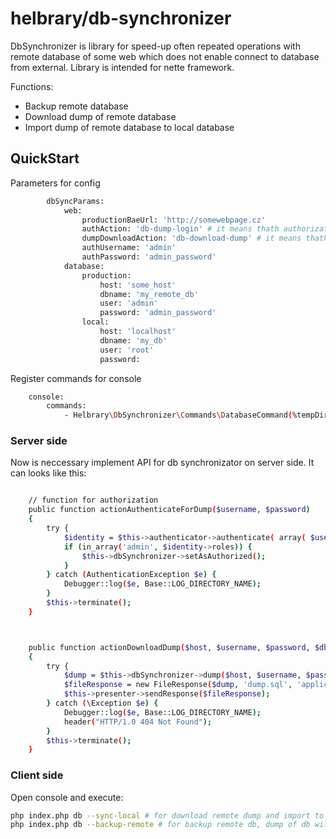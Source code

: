 # helbrary/db-synchronizer

DbSynchronizer is library for speed-up often repeated operations with remote database of some web which does not enable connect to database from external. Library is intended for nette framework.


Functions:

  - Backup remote database
  - Download dump of remote database
  - Import dump of remote database to local database


## QuickStart

Parameters for config
```sh
		dbSyncParams:
			web:
				productionBaeUrl: 'http://somewebpage.cz'
				authAction: 'db-dump-login' # it means thath authorization action must be available on url 'http://somewebpage.cz/db-dump-login'
				dumpDownloadAction: 'db-download-dump' # it means thath download dump action must be available on url 'http://somewebpage.cz/db-download-dump'
				authUsername: 'admin'
				authPassword: 'admin_password'
			database:
				production:
					host: 'some_host'
					dbname: 'my_remote_db'
					user: 'admin'
					password: 'admin_password'
				local:
					host: 'localhost'
					dbname: 'my_db'
					user: 'root'
					password:
```

Register commands for console

```sh
	console:
		commands:
			- Helbrary\DbSynchronizer\Commands\DatabaseCommand(%tempDir%, %dbSyncParams%)
```

### Server side
Now is neccessary implement API for db synchronizator on server side. It can looks like this:

```sh

    // function for authorization
	public function actionAuthenticateForDump($username, $password)
	{
		try {
			$identity = $this->authenticator->authenticate( array( $username, $password ) );
			if (in_array('admin', $identity->roles)) {
				$this->dbSynchronizer->setAsAuthorized();
			}
		} catch (AuthenticationException $e) {
			Debugger::log($e, Base::LOG_DIRECTORY_NAME);
		}
		$this->terminate();
	}



	public function actionDownloadDump($host, $username, $password, $db)
	{
		try {
			$dump = $this->dbSynchronizer->dump($host, $username, $password, $db);
			$fileResponse = new FileResponse($dump, 'dump.sql', 'application/sql', TRUE);
			$this->presenter->sendResponse($fileResponse);
		} catch (\Exception $e) {
			Debugger::log($e, Base::LOG_DIRECTORY_NAME);
			header("HTTP/1.0 404 Not Found");
		}
		$this->terminate();
	}
```


### Client side

Open console and execute:
```sh
php index.php db --sync-local # for download remote dump and import to local db
php index.php db --backup-remote # for backup remote db, dump of db will be saved in temp/dumps directory of web
```


